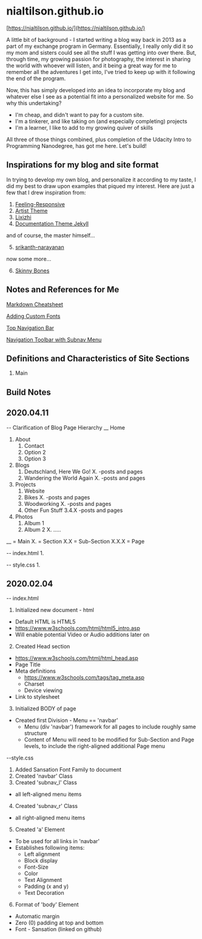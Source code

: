 # nialtilson.github.io

[https://nialtilson.github.io/](https://nialtilson.github.io/)

A little bit of background - I started writing a blog way back in 2013 as a part of my exchange program in Germany. Essentially, I really only did it so my mom and sisters could see all the stuff I was getting into over there. But, through time, my growing passion for photography, the interest in sharing the world with whoever will listen, and it being a great way for me to remember all the adventures I get into, I've tried to keep up with it following the end of the program.

Now, this has simply developed into an idea to incorporate my blog and whatever else I see as a potential fit into a personalized website for me. So why this undertaking?
  * I'm cheap, and didn't want to pay for a custom site.
  * I'm a tinkerer, and like taking on (and especially completing) projects
  * I'm a learner, I like to add to my growing quiver of skills

All three of those things combined, plus completion of the Udacity Intro to Programming Nanodegree, has got me here. Let's build!

## Inspirations for my blog and site format
In trying to develop my own blog, and personalize it according to my taste, I did my best to draw upon examples that piqued my interest. Here are just a few that I drew inspiration from:
1. [Feeling-Responsive](https://github.com/Phlow/feeling-responsive)
2. [Artist Theme](http://ninapetrop.github.io/Artist-Theme/)
3. [Lixizhi](https://github.com/lixizhi/lixizhi.github.io)
4. [Documentation Theme Jekyll](https://idratherbewriting.com/documentation-theme-jekyll/)

and of course, the master himself...

5. [srikanth-narayanan](https://github.com/srikanth-narayanan/srikanth-narayanan.github.io)

now some more...

6. [Skinny Bones](https://mmistakes.github.io/skinny-bones-jekyll/articles/)


## Notes and References for Me
[Markdown Cheatsheet](https://github.com/adam-p/markdown-here/wiki/Markdown-Cheatsheet)

[Adding Custom Fonts](https://www.pagecloud.com/blog/how-to-add-custom-fonts-to-any-website)

[Top Navigation Bar](https://www.w3schools.com/howto/howto_js_topnav.asp)

[Navigation Toolbar with Subnav Menu](https://www.w3schools.com/howto/howto_css_subnav.asp)

## Definitions and Characteristics of Site Sections
1. Main


## Build Notes
## 2020.04.11
-- Clarification of Blog Page Hierarchy
  __ Home
  1. About
     1. Contact
     2. Option 2
     3. Option 3
  2. Blogs
     1. Deutschland, Here We Go!
        X. -posts and pages
     2. Wandering the World Again
        X. -posts and pages
  3. Projects
     1. Website
     2. Bikes
        X. -posts and pages
     3. Woodworking
        X. -posts and pages
     4. Other Fun Stuff
        3.4.X -posts and pages
  4. Photos
     1. Album 1
     2. Album 2
     X. .....

  __    = Main
  X.    = Section
  X.X   = Sub-Section
  X.X.X = Page

-- index.html
1.


-- style.css
1.


## 2020.02.04
-- index.html
1. Initialized new document - html
  * Default HTML is HTML5
  * https://www.w3schools.com/html/html5_intro.asp
  * Will enable potential Video or Audio additions later on
2. Created Head section
  * https://www.w3schools.com/html/html_head.asp
  * Page Title
  * Meta definitions
    * https://www.w3schools.com/tags/tag_meta.asp
    * Charset
    * Device viewing
  * Link to stylesheet
3. Initialized BODY of page
  * Created first Division - Menu == 'navbar'
    * Menu (div 'navbar') framework for all pages to include roughly same structure
    * Content of Menu will need to be modified for Sub-Section and Page levels, to include the right-aligned additional Page menu


--style.css
1. Added Sansation Font Family to document
2. Created 'navbar' Class
3. Created 'subnav_l' Class
  * all left-aligned menu items
4. Created 'subnav_r' Class
  * all right-aligned menu items
5. Created 'a' Element
  * To be used for all links in 'navbar'
  * Establishes following items:
    * Left alignment
    * Block display
    * Font-Size
    * Color
    * Text Alignment
    * Padding (x and y)
    * Text Decoration
6. Format of 'body' Element
  * Automatic margin
  * Zero (0) padding at top and bottom
  * Font - Sansation (linked on github)
